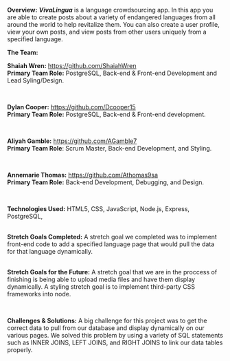 <strong>Overview:</strong>
<strong><em>VivaLingua</em></strong> is a language crowdsourcing app. In this app you are able to create posts about a variety of endangered languages from all around the world to help revitalize them. You can also create a user profile, view your own posts, and view posts from other users uniquely from a specified language.


<strong>The Team:</strong>



<strong>Shaiah Wren:</strong> https://github.com/ShaiahWren
<br>
<strong>Primary Team Role:</strong> PostgreSQL, Back-end & Front-end Development and Lead Syling/Design.

<br>


<strong>Dylan Cooper:</strong> https://github.com/Dcooper15
<br>
<strong>Primary Team Role:</strong> PostgreSQL, Back-end & Front-end development.

<br>



<strong>Aliyah Gamble:</strong> https://github.com/AGamble7
<br>
<strong>Primary Team Role</strong>: Scrum Master, Back-end Development, and Styling.

<br>



<strong>Annemarie Thomas:</strong> https://github.com/Athomas9sa
<br>
<strong>Primary Team Role:</strong> Back-end Development, Debugging, and Design.

<br>



<strong>Technologies Used:</strong>
HTML5,
CSS,
JavaScript,
Node.js,
Express,
PostgreSQL,

<br>
<strong>Stretch Goals Completed:</strong>
A stretch goal we completed was to implement front-end code to add a specified language page that would pull the data for that language dynamically.

<br>
<br>

<strong>Stretch Goals for the Future:</strong>
A stretch goal that we are in the proccess of finishing is being able to upload media files and have them display dynamically. A styling stretch goal is to implement third-party CSS frameworks into node. 


<br>

<strong>Challenges & Solutions:</strong>
A big challenge for this project was to get the correct data to pull from our database and display dynamically on our various pages. We solved this problem by using a variety of SQL statements such as INNER JOINS, LEFT JOINS, and RIGHT JOINS to link our data tables properly.
